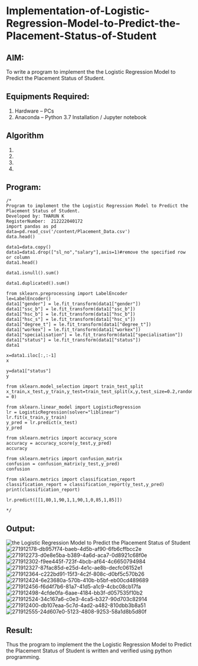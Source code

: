 # Implementation-of-Logistic-Regression-Model-to-Predict-the-Placement-Status-of-Student

## AIM:
To write a program to implement the the Logistic Regression Model to Predict the Placement Status of Student.

## Equipments Required:
1. Hardware – PCs
2. Anaconda – Python 3.7 Installation / Jupyter notebook

## Algorithm
1. 
2. 
3. 
4. 

## Program:
```
/*
Program to implement the the Logistic Regression Model to Predict the Placement Status of Student.
Developed by: THARUN K
RegisterNumber:  212222040172
import pandas as pd
data=pd.read_csv('/content/Placement_Data.csv')
data.head()

data1=data.copy()
data1=data1.drop(["sl_no","salary"],axis=1)#remove the specified row or column
data1.head()

data1.isnull().sum()

data1.duplicated().sum()

from sklearn.preprocessing import LabelEncoder
le=LabelEncoder()
data1["gender"] = le.fit_transform(data1["gender"])
data1["ssc_b"] = le.fit_transform(data1["ssc_b"])
data1["hsc_b"] = le.fit_transform(data1["hsc_b"])
data1["hsc_s"] = le.fit_transform(data1["hsc_s"])
data1["degree_t"] = le.fit_transform(data1["degree_t"])
data1["workex"] = le.fit_transform(data1["workex"])
data1["specialisation"] = le.fit_transform(data1["specialisation"])
data1["status"] = le.fit_transform(data1["status"])
data1

x=data1.iloc[:,:-1]
x

y=data1["status"]
y

from sklearn.model_selection import train_test_split
x_train,x_test,y_train,y_test=train_test_split(x,y,test_size=0.2,random_state = 0)

from sklearn.linear_model import LogisticRegression
lr = LogisticRegression(solver="liblinear")
lr.fit(x_train,y_train)
y_pred = lr.predict(x_test)
y_pred

from sklearn.metrics import accuracy_score
accuracy = accuracy_score(y_test,y_pred)
accuracy

from sklearn.metrics import confusion_matrix
confusion = confusion_matrix(y_test,y_pred)
confusion

from sklearn.metrics import classification_report
classification_report = classification_report(y_test,y_pred)
print(classification_report)

lr.predict([[1,80,1,90,1,1,90,1,0,85,1,85]])

*/
```

## Output:
![the Logistic Regression Model to Predict the Placement Status of Student](sam.png)
![271912178-db957f74-baeb-4d5b-af90-6fb6cffbcc2e](https://github.com/Tharun-1000/Implementation-of-Logistic-Regression-Model-to-Predict-the-Placement-Status-of-Student/assets/135952958/eeb1e7dc-ac3e-4294-8870-4bcd5896e2bf)
![271912273-d0e8e5ba-b389-4a6d-aca7-0d8921c68f0e](https://github.com/Tharun-1000/Implementation-of-Logistic-Regression-Model-to-Predict-the-Placement-Status-of-Student/assets/135952958/95009b4b-1e5e-457e-bd5c-140e1b7c4378)
![271912302-f9ee445f-723f-4bcb-af64-4c6650794984](https://github.com/Tharun-1000/Implementation-of-Logistic-Regression-Model-to-Predict-the-Placement-Status-of-Student/assets/135952958/baf9c120-1c45-4b4f-90fd-e3652a27abcb)
![271912327-87fac85d-e25d-4e1c-ae8b-decfc06152e1](https://github.com/Tharun-1000/Implementation-of-Logistic-Regression-Model-to-Predict-the-Placement-Status-of-Student/assets/135952958/85665afe-b3b2-40e7-9679-c995e95d23b8)
![271912364-c222bd91-15f3-4c2f-808c-d0bf5c570b26](https://github.com/Tharun-1000/Implementation-of-Logistic-Regression-Model-to-Predict-the-Placement-Status-of-Student/assets/135952958/923a17a8-bd92-4e56-8251-1871374f6225)
![271912424-6e23680a-570b-410b-b5bf-eb00cd489689](https://github.com/Tharun-1000/Implementation-of-Logistic-Regression-Model-to-Predict-the-Placement-Status-of-Student/assets/135952958/d869b368-651a-4051-90ee-33cec5d79666)
![271912456-f6d4f7b6-81a7-41d5-a1c9-4cbc08cb17fa](https://github.com/Tharun-1000/Implementation-of-Logistic-Regression-Model-to-Predict-the-Placement-Status-of-Student/assets/135952958/5897de4f-9583-43e5-b222-e10af4237398)
![271912498-4cfde0fa-6aae-4184-bb3f-d057535f10b2](https://github.com/Tharun-1000/Implementation-of-Logistic-Regression-Model-to-Predict-the-Placement-Status-of-Student/assets/135952958/44674e8d-c62c-4078-9758-2bf36569b8b9)
![271912524-34c167a6-c0e3-4ca5-b327-90d703c82914](https://github.com/Tharun-1000/Implementation-of-Logistic-Regression-Model-to-Predict-the-Placement-Status-of-Student/assets/135952958/cbb0b7a9-7885-4bad-a2ed-a7b92a25fc75)
![271912400-db107eaa-5c7d-4ad2-a482-810dbb3b8a51](https://github.com/Tharun-1000/Implementation-of-Logistic-Regression-Model-to-Predict-the-Placement-Status-of-Student/assets/135952958/c4c82662-b2e3-4999-893b-fba27dbc8707)
![271912555-24d607e0-5123-4808-9253-58a1d8b5d80f](https://github.com/Tharun-1000/Implementation-of-Logistic-Regression-Model-to-Predict-the-Placement-Status-of-Student/assets/135952958/924d996f-e3be-46d5-80c6-a9175241c53c)



## Result:
Thus the program to implement the the Logistic Regression Model to Predict the Placement Status of Student is written and verified using python programming.
